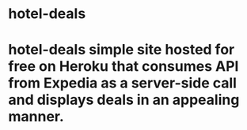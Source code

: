 # hotel-deals
# hotel-deals simple site hosted for free on Heroku that consumes API from Expedia as a server-side call and displays deals in an appealing manner.
